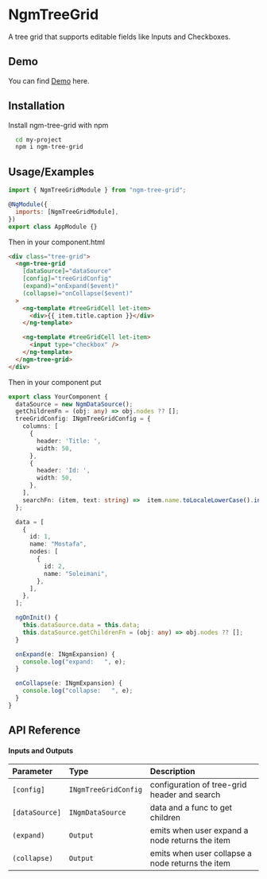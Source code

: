 # NgmTreeGrid

A tree grid that supports editable fields like Inputs and Checkboxes.

## Demo

You can find [Demo](https://stackblitz.com/edit/angular-ivy-z3d4sk?file=src%2Fapp%2Fapp.component.ts) here.

## Installation

Install ngm-tree-grid with npm

```bash
  cd my-project
  npm i ngm-tree-grid
```

## Usage/Examples

```javascript
import { NgmTreeGridModule } from "ngm-tree-grid";

@NgModule({
  imports: [NgmTreeGridModule],
})
export class AppModule {}
```

Then in your component.html

```html
<div class="tree-grid">
  <ngm-tree-grid
    [dataSource]="dataSource"
    [config]="treeGridConfig"
    (expand)="onExpand($event)"
    (collapse)="onCollapse($event)"
  >
    <ng-template #treeGridCell let-item>
      <div>{{ item.title.caption }}</div>
    </ng-template>

    <ng-template #treeGridCell let-item>
      <input type="checkbox" />
    </ng-template>
  </ngm-tree-grid>
</div>
```

Then in your component put

```typescript
export class YourComponent {
  dataSource = new NgmDataSource();
  getChildrenFn = (obj: any) => obj.nodes ?? [];
  treeGridConfig: INgmTreeGridConfig = {
    columns: [
      {
        header: 'Title: ',
        width: 50,
      },
      {
        header: 'Id: ',
        width: 50,
      },
    ],
    searchFn: (item, text: string) =>  item.name.toLocaleLowerCase().includes(text.toLocaleLowerCase()),
  };

  data = [
    {
      id: 1,
      name: "Mostafa",
      nodes: [
        {
          id: 2,
          name: "Soleimani",
        },
      ],
    },
  ];

  ngOnInit() {
    this.dataSource.data = this.data;
    this.dataSource.getChildrenFn = (obj: any) => obj.nodes ?? [];
  }

  onExpand(e: INgmExpansion) {
    console.log("expand:   ", e);
  }

  onCollapse(e: INgmExpansion) {
    console.log("collapse:   ", e);
  }
}
```

## API Reference

#### Inputs and Outputs

| Parameter      | Type                 | Description                                       |
| :------------- | :------------------- | :------------------------------------------------ |
| `[config]`     | `INgmTreeGridConfig` | configuration of tree-grid header and search      |
| `[dataSource]` | `INgmDataSource`     | data and a func to get children                   |
| `(expand)`     | `Output`             | emits when user expand a node returns the item    |
| `(collapse)`   | `Output`             | emits when user collapse a node returns the item  |
